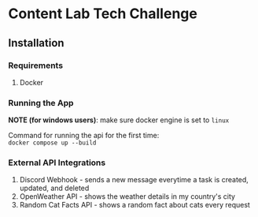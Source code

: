 # Content Lab Tech Challenge

## Installation

### Requirements
1. Docker

### Running the App
**NOTE (for windows users)**: make sure docker engine is set to `linux`  

Command for running the api for the first time:  
`docker compose up --build`

### External API Integrations
1. Discord Webhook - sends a new message everytime a task is created, updated, and deleted
2. OpenWeather API - shows the weather details in my country's city
3. Random Cat Facts API - shows a random fact about cats every request
